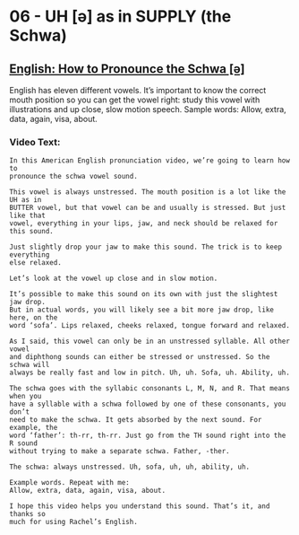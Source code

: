 # 06 - UH [ə] as in SUPPLY (the Schwa)

## [English: How to Pronounce the Schwa [ə]](https://rachelsenglish.com/english-pronounce-schwa/)

English has eleven different vowels. It’s important to know the correct mouth
position so you can get the vowel right:  study this vowel with illustrations
and up close, slow motion speech.  Sample words:  Allow, extra, data, again,
visa, about.

### Video Text:
```
In this American English pronunciation video, we’re going to learn how to
pronounce the schwa vowel sound.

This vowel is always unstressed. The mouth position is a lot like the UH as in
BUTTER vowel, but that vowel can be and usually is stressed. But just like that
vowel, everything in your lips, jaw, and neck should be relaxed for this sound.

Just slightly drop your jaw to make this sound. The trick is to keep everything
else relaxed.

Let’s look at the vowel up close and in slow motion.

It’s possible to make this sound on its own with just the slightest jaw drop.
But in actual words, you will likely see a bit more jaw drop, like here, on the
word ‘sofa’. Lips relaxed, cheeks relaxed, tongue forward and relaxed.

As I said, this vowel can only be in an unstressed syllable. All other vowel
and diphthong sounds can either be stressed or unstressed. So the schwa will
always be really fast and low in pitch. Uh, uh. Sofa, uh. Ability, uh.

The schwa goes with the syllabic consonants L, M, N, and R. That means when you
have a syllable with a schwa followed by one of these consonants, you don’t
need to make the schwa. It gets absorbed by the next sound. For example, the
word ‘father’: th-rr, th-rr. Just go from the TH sound right into the R sound
without trying to make a separate schwa. Father, -ther.

The schwa: always unstressed. Uh, sofa, uh, uh, ability, uh.

Example words. Repeat with me:
Allow, extra, data, again, visa, about.

I hope this video helps you understand this sound. That’s it, and thanks so
much for using Rachel’s English.
```
